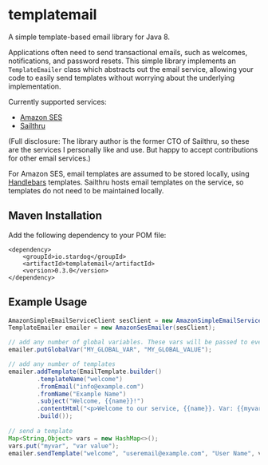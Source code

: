 # templatemail

A simple template-based email library for Java 8.

Applications often need to send transactional emails, such as welcomes, notifications, and password resets. This simple library implements an `TemplateEmailer` class which abstracts out the email service, allowing your code to easily send templates without worrying about the underlying implementation.

Currently supported services:
  * [Amazon SES](https://aws.amazon.com/ses/)
  * [Sailthru](https://getstarted.sailthru.com/)

(Full disclosure: The library author is the former CTO of Sailthru, so these are the services I personally like and use. But  happy to accept contributions for other email services.)

For Amazon SES, email templates are assumed to be stored locally, using [Handlebars](http://handlebarsjs.com/) templates. Sailthru hosts email templates on the service, so templates do not need to be maintained locally.

## Maven Installation

Add the following dependency to your POM file:

```
<dependency>
    <groupId>io.stardog</groupId>
    <artifactId>templatemail</artifactId>
    <version>0.3.0</version>
</dependency>
```

## Example Usage

```java
AmazonSimpleEmailServiceClient sesClient = new AmazonSimpleEmailServiceClient();
TemplateEmailer emailer = new AmazonSesEmailer(sesClient);

// add any number of global variables. These vars will be passed to every template automatically
emailer.putGlobalVar("MY_GLOBAL_VAR", "MY_GLOBAL_VALUE");

// add any number of templates
emailer.addTemplate(EmailTemplate.builder()
        .templateName("welcome")
        .fromEmail("info@example.com")
        .fromName("Example Name")
        .subject("Welcome, {{name}}!")
        .contentHtml("<p>Welcome to our service, {{name}}. Var: {{myvar}}</p>")
        .build());
        
// send a template
Map<String,Object> vars = new HashMap<>();
vars.put("myvar", "var value");
emailer.sendTemplate("welcome", "useremail@example.com", "User Name", vars);
```
